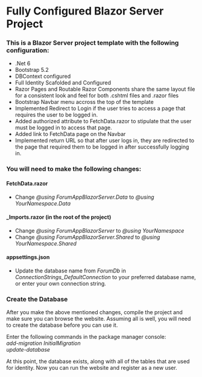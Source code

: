 # Fully Configured Blazor Server Project #
### This is a Blazor Server project template with the following configuration: ###

* .Net 6
* Bootstrap 5.2
* DBContext configured
* Full Identity Scafolded and Configured
* Razor Pages and Routable Razor Components share the same layout file for a consistent look and feel for both .cshtml files and .razor files
* Bootstrap Navbar menu accross the top of  the template
* Implemented Redirect to Login if the user tries to access a page that requires the user to be logged in.
* Added authorized attribute to FetchData.razor to stipulate that the user must be logged in to access that page.
* Added link to FetchData page on the Navbar
* Implemented return URL so that after user logs in, they are redirected to the page that required them to be logged in after successfully logging in.

### You will need to make the following changes: ###
#### FetchData.razor ####
* Change *@using ForumAppBlazorServer.Data* to *@using YourNamespace.Data*

#### _Imports.razor (in the root of the project) ####
* Change *@using ForumAppBlazorServer* to *@using YourNamespace*
* Change *@using ForumAppBlazorServer.Shared* to *@using YourNamespace.Shared*

#### appsettings.json ####
* Update the database name from *ForumDb* in *ConnectionStrings_DefaultConnection* to your preferred database name, or enter your own connection string.


### Create the Database ###
After you make the above mentioned changes, compile the project and make sure you can browse the website. 
Assuming all is well, you will need to create the database before you can use it. 

Enter the following commands in the package manager console:  
*add-migration InitialMigration*  
*update-database*  

At this point, the database exists, along with all of the tables that are used for identity. Now you can run the website and register as a new user.

